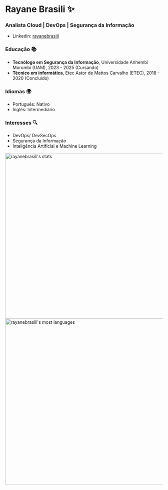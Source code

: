 # Rayane Brasili ✨
### Analista Cloud | DevOps | Segurança da Informação

- Linkedin: [rayanebrasili](www.linkedin.com/in/rayane-brasili-257979207)

### Educação 📚
- **Tecnólogo em Segurança da Informação**, Universidade Anhembi Morumbi (UAM), 2023 - 2025 (Cursando)
- **Técnico em informática**, Etec Astor de Mattos Carvalho (ETEC), 2018 - 2020 (Concluido)

### Idiomas 🌍
- Português: Nativo
- Inglês: Intermediário

### Interesses 🔍
- DevOps/ DevSecOps
- Segurança da Informação
- Inteligência Artificial e Machine Learning


<p align="left">
<img width="530em" src="https://github-readme-stats.vercel.app/api?username=rayanebrasili&show_icons=true&theme=vision-friendly-dark" alt="rayanebrasili's stats"/>
<img width="530em" src="https://github-readme-stats.vercel.app/api/top-langs/?username=rayanebrasili&layout=compact&theme=vision-friendly-dark" alt="rayanebrasili's most languages"/>
</p>

<br><br>



